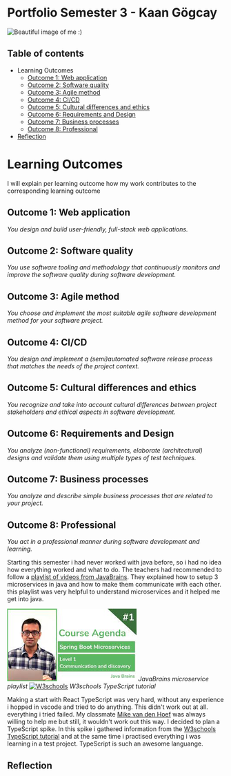 # Portfolio Semester 3 - Kaan Gögcay

![Beautiful image of me :)](https://github.com/KaanGogcay/Portfolio/blob/master/Assets/img/KaanG%C3%B6gcay.png?raw=true)

## Table of contents
 - Learning Outcomes
   - [Outcome 1: Web application](#outcome-1-web-application)
   - [Outcome 2: Software quality](#outcome-2-software-quality)
   - [Outcome 3: Agile method](#outcome-3-agile-method)
   - [Outcome 4: CI/CD](#outcome-4-cicd)
   - [Outcome 5: Cultural differences and ethics](#outcome-5-cultural-differences-and-ethics)
   - [Outcome 6: Requirements and Design](#outcome-6-requirements-and-design)
   - [Outcome 7: Business processes](#outcome-7-business-processes)
   - [Outcome 8: Professional](#outcome-8-professional)
 - [Reflection](#reflection)

# Learning Outcomes
I will explain per learning outcome how my work contributes to the corresponding learning outcome

## Outcome 1: Web application
*You design and build user-friendly, full-stack web applications.*

## Outcome 2: Software quality
*You use software tooling and methodology that continuously monitors and improve the software quality during software development.*

## Outcome 3: Agile method
*You choose and implement the most suitable agile software development method for your software project.*

## Outcome 4: CI/CD
*You design and implement a (semi)automated software release process that matches the needs of the project context.*

## Outcome 5: Cultural differences and ethics
*You recognize and take into account cultural differences between project stakeholders and ethical aspects in software development.*

## Outcome 6: Requirements and Design
*You analyze (non-functional) requirements, elaborate (architectural) designs and validate them using multiple types of test techniques.*

## Outcome 7: Business processes
*You analyze and describe simple business processes that are related to your project.*

## Outcome 8: Professional
*You act in a professional manner during software development and learning.*

Starting this semester i had never worked with java before, so i had no idea how everything worked and what to do. The teachers had recommended to follow a [playlist of videos from JavaBrains](https://www.youtube.com/watch?v=y8IQb4ofjDo&list=PLqq-6Pq4lTTZSKAFG6aCDVDP86Qx4lNas&index=2). They explained how to setup 3 microservices in java and how to make them communicate with each other. this playlist was very helpful to understand microservices and it helped me get into java.

[![playlist of videos from JavaBrains](https://github.com/CrossyChainsaw/Portfolio/blob/master/Assets/img/microService.png)](https://www.youtube.com/watch?v=y8IQb4ofjDo&list=PLqq-6Pq4lTTZSKAFG6aCDVDP86Qx4lNas&index=1&ab_channel=JavaBrains)
*JavaBrains microservice playlist* 
[![W3schools](https://yt3.ggpht.com/dW6to0x5Crmeh7yi-YPLcQRqVrBtx2BSh8eoKTJbE8NbjloQ0sqlmdszIlxokJU_97-ndOt_=s176-c-k-c0x00ffffff-no-rj)](https://www.w3schools.com/typescript/index.php)
*W3schools TypeScript tutorial*

Making a start with React TypeScript was very hard, without any experience i hopped in vscode and tried to do anything. This didn't work out at all. everything i tried failed. My classmate [Mike van den Hoef](https://github.com/Headoros) was always willing to help me but still, it wouldn't work out this way. I decided to plan a TypeScript spike. In this spike i gathered information from the [W3schools TypeScript tutorial](https://www.w3schools.com/typescript/index.php) and at the same time i practised everything i was learning in a test project. TypeScript is such an awesome languange.

## Reflection
